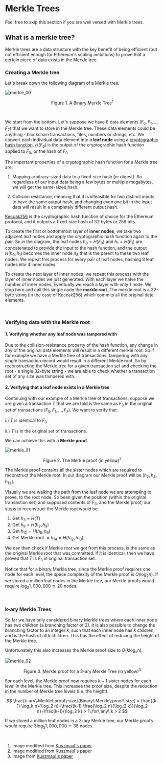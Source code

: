 # Merkle Trees

Feel free to skip this section if you are well versed with Merkle trees.

## What is a merkle tree?

Merkle trees are a data structure with the key benefit of being efficient (but not efficient enough for Ethereum's scaling ambitions) to prove that a certain piece of data exists in the Merkle tree.

### Creating a Merkle tree

Let's break down the following diagram of a Merkle tree.

![merkle_00](/img/merkle_00.png)

<p align="center">Figure 1. A Binary Merkle Tree<sup>1</sup></p>

<br/>

We start from the bottom. Let's suppose we have 8 data elements ($F_0, F_1, ..., F_7$) that we want to store in the Merkle tree. These data elements could be anything - blockchain transactions, files, numbers or strings, etc. We convert each individual data element into a **leaf node** using a [cryptographic hash function](https://en.wikipedia.org/wiki/Cryptographic_hash_function). $H(F_0)$ is the output of the cryptographic hash function applied to $F_0$, or the hash of $F_0$

The important properties of a cryptographic hash function for a Merkle tree are:

1. Mapping arbitrary-sized data to a fixed-size hash (or digest). So regardless of our input data being a few bytes or multiple megabytes, we will get the same-sized hash.

2. Collision resistance, meaning that it is infeasible for two distinct inputs to have the same output hash, and changing even one bit in the input data will result in a completely different output hash.

[Keccak256](https://keccak.team/keccak.html) is the cryptographic hash function of choice for the Ethereum protocol, and it outputs a fixed-size hash of 32 bytes or 256 bits.

To create the first or bottommost layer of **inner nodes**, we take two adjacent leaf nodes and apply the cryptographic hash function again to the pair. So in the diagram, the leaf nodes $h_0=H(F_0)$ and $h_1=H(F_1)$ are concatenated to provide the input to the hash function, and the output $H(h_0, h_1)$ becomes the inner node $h_8$ that is the parent to these two leaf nodes. We repeat this process for every pair of leaf nodes, hashing 8 leaf nodes into 4 inner nodes. 

To create the next layer of inner nodes, we repeat this process with the layer of inner nodes we just generated. With each layer we halve the number of inner nodes. Eventually we reach a layer with only 1 node. We stop here and call this single node the **merkle root**. The merkle root is a 32-byte string (in the case of Keccak256) which commits all the original data elements.

<br/>

### Verifying data with the Merkle root

#### 1. Verifying whether any leaf node was tampered with

Due to the collision-resistance property of the hash function, any change in any of the original data elements will result in a different merkle root. So if for example we have a Merkle tree of transactions, tampering with any single transaction record would result in a different Merkle root. So by reconstructing the Merkle tree for a given transaction set and checking the root - a single 32-byte string - we are able to check whether a transaction set of any size was tampered with.

#### 2. Verifying that a leaf node exists in a Merkle tree

Continuing with our example of a Merkle tree of transactions, suppose we are given a transaction $T$ that we are told is the same as $F_3$ in the original set of transactions ($F_0, F_1, ..., F_7$). We want to verify that: 

i.) $T$ is identical to $F_3$

ii.) $T$ is in the original set of transactions.

We can achieve this with a **Merkle proof**.

![merkle_01](/img/merkle_01.png)

<p align="center">Figure 2. The Merkle proof (in yellow)<sup>2</sup></p>

The Merkle proof contains all the sister nodes which are required to reconstruct the Merkle root. In our diagram our Merkle proof will be $[h_2, h_8, h_{13}]$. 

Visually we are walking the path from the leaf node we are attempting to prove, to the root node. So been given the position (within the original transaction set) and supposed contents of $F_3$, and the Merkle proof, our steps to reconstruct the Merkle root would be:
1. Get $h_3 = H(T)$
2. Get $h_9 = H(h_2, h_9)$
3. Get $h_{12} = H(h_8, h_9)$
4. Get Merkle root $= h_{14} = H(h_{12}, h_{13})$

We can then check if Merkle root we got from this process, is the same as the original Merkle root that was committed. If it is identical, then we have proved that $T$ is $F_3$ in original transaction set.

Notice that for a binary Merkle tree, since the Merkle proof requires one node for each level, the space complexity of the Merkle proof is $O(\log_2 n)$. If we stored a million leaf nodes in the Merkle tree, our Merkle proofs would require $\log_2 1,000,000 \approxeq 20$ nodes.

<br/>

### k-ary Merkle Trees

So far we have only considered binary Merkle trees where each inner node has two children (a branching factor of 2). It is also possible to change the branching factor to an integer $k$, such that each inner node has $k$ children, and is the hash of all $k$ children. This has the effect of reducing the height of the Merkle tree. 

Unfortunately this also increases the Merkle proof size to $O(k \log_k n)$.

![merkle_02](/img/merkle_02.png)

<p align="center">Figure 3. Merkle proof for a 3-ary Merkle Tree (in yellow)<sup>3</sup></p>

For each level, the Merkle proof now requires $k-1$ sister nodes for each level in the Merkle tree. This increases the proof size, despite the reduction in the number of Merkle tree levels (i.e. the height). 

$$
\frac{k-ary\:Merkle\:proof\:size}{Binary\:Merkle\:proof\:size} = \frac{(k-1) \log_k n}{\log_2 n}=\frac{(k-1) \frac{\log_2 n}{\log_2 k}}{\log_2 n}=\frac{k-1}{\log_2 k} > 1\;for\;any\;k > 2
$$ 

If we stored a million leaf nodes in a 3-ary Merkle tree, our Merkle proofs would require $3 \log_3 1,000,000 \approxeq 38$ nodes.

<br/>

1. Image modified from [Kuszmaul's paper](https://math.mit.edu/research/highschool/primes/materials/2018/Kuszmaul.pdf)
2. Image modified from [Kuszmaul's paper](https://math.mit.edu/research/highschool/primes/materials/2018/Kuszmaul.pdf)
3. Image from [Kuszmaul's paper](https://math.mit.edu/research/highschool/primes/materials/2018/Kuszmaul.pdf)
